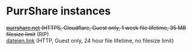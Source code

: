 # PurrShare instances
~~<a href="https://purrshare.net">purrshare.net</a> (HTTPS, Cloudflare, Guest only, 1 week file lifetime, 35 MB filesize limit~~ (RIP) 
<br>
<a href="http://dateien.link">dateien.link</a> (HTTP, Guest only, 24 hour file lifetime, no filesize limit)
